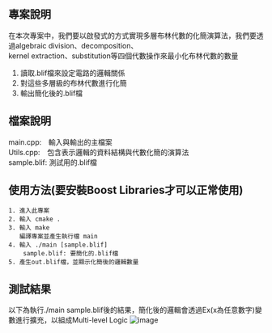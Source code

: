 ## 專案說明
在本次專案中，我們要以啟發式的方式實現多層布林代數的化簡演算法，我們要透過algebraic division、decomposition、  
kernel extraction、substitution等四個代數操作來最小化布林代數的數量
1. 讀取.blif檔來設定電路的邏輯關係
2. 對這些多層級的布林代數進行化簡
3. 輸出簡化後的.blif檔
## 檔案說明  
main.cpp:　輸入與輸出的主檔案  
Utils.cpp:　包含表示邏輯的資料結構與代數化簡的演算法  
sample.blif: 測試用的.blif檔
## 使用方法(要安裝Boost Libraries才可以正常使用)
    1. 進入此專案
    2. 輸入 cmake .
    3. 輸入 make
       編譯專案並產生執行檔 main
    4. 輸入 ./main [sample.blif]
        sample.blif: 要簡化的.blif檔
    5. 產生out.blif檔，並顯示化簡後的邏輯數量


## 測試結果
以下為執行./main sample.blif後的結果，簡化後的邏輯會透過Ex(x為任意數字)變數進行擴充，以組成Multi-level Logic
![image](https://github.com/user-attachments/assets/a52d495d-79bb-4be0-b2ba-f33dcd8efcc3)

